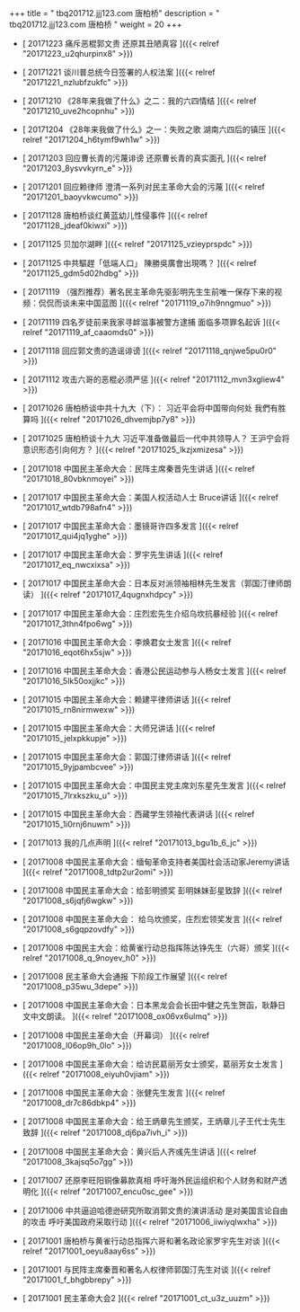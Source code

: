 +++
title = "  tbq201712.jjj123.com 唐柏桥"
description = "  tbq201712.jjj123.com 唐柏桥  "
weight = 20
+++



* [ 20171223  痛斥恶棍郭文贵 还原其丑陋真容  ]({{< relref "20171223_u2qhurpinx8" >}})


* [ 20171221  谈川普总统今日签署的人权法案  ]({{< relref "20171221_nzlubfzukfc" >}})


* [ 20171210  《28年来我做了什么》之二：我的六四情结  ]({{< relref "20171210_uve2hcopnhu" >}})


* [ 20171204  《28年来我做了什么》之一：失败之歌 湖南六四后的镇压  ]({{< relref "20171204_h6tymf9wh1w" >}})


* [ 20171203  回应曹长青的污蔑诽谤 还原曹长青的真实面孔  ]({{< relref "20171203_8ysvvkyrn_e" >}})


* [ 20171201  回应赖律师 澄清一系列对民主革命大会的污蔑  ]({{< relref "20171201_baoyvkwcumo" >}})


* [ 20171128  唐柏桥谈红黄蓝幼儿性侵事件  ]({{< relref "20171128_jdeaf0kiwxi" >}})


* [ 20171125  贝加尔湖畔  ]({{< relref "20171125_vzieyprspdc" >}})


* [ 20171125  中共驅趕「低端人口」 陳勝吳廣會出現嗎？  ]({{< relref "20171125_gdm5d02hdbg" >}})


* [ 20171119  （强烈推荐）著名民主革命先驱彭明先生生前唯一保存下来的视频：侃侃而谈未来中国蓝图  ]({{< relref "20171119_o7ih9nngmuo" >}})


* [ 20171119  四名歹徒前来我家寻衅滋事被警方逮捕 面临多项罪名起诉  ]({{< relref "20171119_af_caaomds0" >}})


* [ 20171118  回应郭文贵的造谣诽谤  ]({{< relref "20171118_qnjwe5pu0r0" >}})


* [ 20171112  攻击六哥的恶棍必须严惩  ]({{< relref "20171112_mvn3xgliew4" >}})


* [ 20171026  唐柏桥谈中共十九大（下）： 习近平会将中国带向何处 我們有胜算吗  ]({{< relref "20171026_dhvemjbp7y8" >}})


* [ 20171025  唐柏桥谈十九大 习近平准备做最后一代中共领导人？ 王沪宁会将意识形态引向何方？  ]({{< relref "20171025_lkzjxmizesa" >}})


* [ 20171018  中国民主革命大会：民阵主席秦晋先生讲话  ]({{< relref "20171018_80vbknmoyei" >}})


* [ 20171017  中国民主革命大会：美国人权活动人士 Bruce讲话  ]({{< relref "20171017_wtdb798afn4" >}})


* [ 20171017  中国民主革命大会：墨镜哥许四多发言  ]({{< relref "20171017_qui4jq1yghe" >}})


* [ 20171017  中国民主革命大会：罗宇先生讲话  ]({{< relref "20171017_eq_nwcxixsa" >}})


* [ 20171017  中国民主革命大会：日本反对派领袖相林先生发言（郭国汀律师朗读）  ]({{< relref "20171017_4qugnxhdpcy" >}})


* [ 20171017  中国民主革命大会：庄烈宏先生介绍乌坎抗暴经验  ]({{< relref "20171017_3thn4fpo6wg" >}})


* [ 20171016  中国民主革命大会：李焕君女士发言  ]({{< relref "20171016_eqot6hx5sjw" >}})


* [ 20171016  中国民主革命大会：香港公民运动参与人杨女士发言  ]({{< relref "20171016_5lk50oxjjkc" >}})


* [ 20171015  中国民主革命大会：赖建平律师讲话  ]({{< relref "20171015_rn8nirmwexw" >}})


* [ 20171015  中国民主革命大会：大师兄讲话  ]({{< relref "20171015_jelxpkkupje" >}})


* [ 20171015  中国民主革命大会：郭国汀律师讲话  ]({{< relref "20171015_9yjpambcvee" >}})


* [ 20171015  中国民主革命大会：中国民主党主席刘东星先生发言  ]({{< relref "20171015_7lrxkszku_u" >}})


* [ 20171015  中国民主革命大会：西藏学生领袖代表讲话  ]({{< relref "20171015_1i0rnj6nuwm" >}})


* [ 20171013  我的几点声明  ]({{< relref "20171013_bgu1b_6_jc" >}})


* [ 20171008  中国民主革命大会：缅甸革命支持者美国社会活动家Jeremy讲话  ]({{< relref "20171008_tdtp2ur2omi" >}})


* [ 20171008  中国民主革命大会：给彭明颁奖 彭明妹妹彭星致辞  ]({{< relref "20171008_s6jqfj6wgkw" >}})


* [ 20171008  中国民主革命大会： 给乌坎颁奖，庄烈宏领奖发言  ]({{< relref "20171008_s6gqpzovdfy" >}})


* [ 20171008  中国民主大会：给黄雀行动总指挥陈达铮先生（六哥）颁奖  ]({{< relref "20171008_q_9noyev_h0" >}})


* [ 20171008  民主革命大会通报 下阶段工作展望  ]({{< relref "20171008_p35wu_3depe" >}})


* [ 20171008  中国民主革命大会：日本黑龙会会长田中健之先生贺函，耿静日文中文朗读。  ]({{< relref "20171008_ox06vx6ulmq" >}})


* [ 20171008  中国民主革命大会（开幕词）  ]({{< relref "20171008_l06op9h_0lo" >}})


* [ 20171008  中国民主革命大会：给访民葛丽芳女士颁奖，葛丽芳女士发言  ]({{< relref "20171008_eiyuh0vjiam" >}})


* [ 20171008  中国民主革命大会：张健先生发言  ]({{< relref "20171008_dr7c86dbkp4" >}})


* [ 20171008  中国民主革命大会：给王炳章先生颁奖，王炳章儿子王代士先生致辞  ]({{< relref "20171008_dj6pa7ivh_i" >}})


* [ 20171008  中国民主革命大会：黄兴后人齐彧先生讲话  ]({{< relref "20171008_3kajsq5o7gg" >}})


* [ 20171007  还原李旺阳铜像募款真相 呼吁海外民运组织和个人财务和财产透明化  ]({{< relref "20171007_encu0sc_gee" >}})


* [ 20171006  中共逼迫哈德逊研究所取消郭文贵的演讲活动 是对美国言论自由的攻击 呼吁美国政府采取行动  ]({{< relref "20171006_iiwiyqlwxha" >}})


* [ 20171001  唐柏桥与黄雀行动总指挥六哥和著名政论家罗宇先生对谈  ]({{< relref "20171001_oeyu8aay6ss" >}})


* [ 20171001  与民阵主席秦晋和著名人权律师郭国汀先生对谈  ]({{< relref "20171001_f_bhgbbrepy" >}})


* [ 20171001  民主革命大会2  ]({{< relref "20171001_ct_u3z_uuzm" >}})

